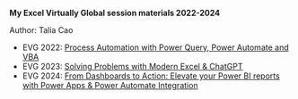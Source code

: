 **My Excel Virtually Global session materials 2022-2024**

Author: Talia Cao


* EVG 2022: [Process Automation with Power Query, Power Automate and VBA](https://www.linkedin.com/posts/caongocdathao_talia-cao-process-automation-with-power-activity-6991956936481021952-ewrK)
* EVG 2023: [Solving Problems with Modern Excel & ChatGPT](https://www.linkedin.com/posts/caongocdathao_talia-cao-solving-problems-with-modern-activity-7122135848359272448-Hcvu)
* EVG 2024: [From Dashboards to Action: Elevate your Power BI reports with Power Apps & Power Automate Integration](https://www.linkedin.com/posts/caongocdathao_elevate-your-power-bi-reports-with-power-activity-7256773039369924608-PnG_)
